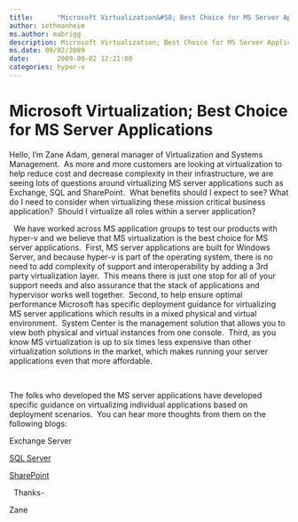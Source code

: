 ```yaml
---
title:      "Microsoft Virtualization&#58; Best Choice for MS Server Applications"
author: sethmanheim
ms.author: mabrigg
description: Microsoft Virtualization; Best Choice for MS Server Applications
ms.date: 09/02/2009
date:       2009-09-02 12:21:00
categories: hyper-v
---
```

# Microsoft Virtualization; Best Choice for MS Server Applications

Hello, I’m Zane Adam, general manager of Virtualization and Systems Management.  As more and more customers are looking at virtualization to help reduce cost and decrease complexity in their infrastructure, we are seeing lots of questions around virtualizing MS server applications such as Exchange, SQL and SharePoint.  What benefits should I expect to see? What do I need to consider when virtualizing these mission critical business application?  Should I virtualize all roles within a server application? 

 
We have worked across MS application groups to test our products with hyper-v and we believe that MS virtualization is the best choice for MS server applications.  First, MS server applications are built for Windows Server, and because hyper-v is part of the operating system, there is no need to add complexity of support and interoperability by adding a 3rd party virtualization layer.  This means there is just one stop for all of your support needs and also assurance that the stack of applications and hypervisor works well together.  Second, to help ensure optimal performance Microsoft has specific deployment guidance for virtualizing MS server applications which results in a mixed physical and virtual environment.  System Center is the management solution that allows you to view both physical and virtual instances from one console.  Third, as you know MS virtualization is up to six times less expensive than other virtualization solutions in the market, which makes running your server applications even that more affordable.

 

The folks who developed the MS server applications have developed specific guidance on virtualizing individual applications based on deployment scenarios.  You can hear more thoughts from them on the following blogs:

Exchange Server

[SQL Server](https://blogs.technet.com/dataplatforminsider/default.aspx)

[SharePoint](https://techcommunity.microsoft.com/t5/microsoft-sharepoint-blog/bg-p/SPBlog)

 
Thanks-

Zane
